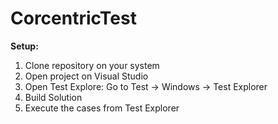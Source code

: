 # CorcentricTest

**Setup:**
1. Clone repository on your system
2. Open project on Visual Studio
3. Open Test Explore: Go to Test -> Windows -> Test Explorer
4. Build Solution
5. Execute the cases from Test Explorer
